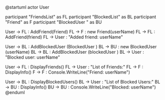 @startuml
actor User

participant "FriendsList" as FL
participant "BlockedList" as BL
participant "Friend" as F
participant "BlockedUser " as BU

User  -> FL : AddFriend(Friend)
FL -> F : new Friend(userName)
FL -> FL : AddFriend(friend)
FL -> User : "Added friend: userName"

User  -> BL : AddBlockedUser (BlockedUser )
BL -> BU : new BlockedUser (userName)
BL -> BL : AddBlockedUser (blockedUser )
BL -> User : "Blocked user: userName"

User  -> FL : DisplayFriends()
FL -> User : "List of Friends:"
FL -> F : DisplayInfo()
F -> F : Console.WriteLine("Friend: userName")

User  -> BL : DisplayBlockedUsers()
BL -> User : "List of Blocked Users:"
BL -> BU : DisplayInfo()
BU -> BU : Console.WriteLine("Blocked: userName")
@enduml
